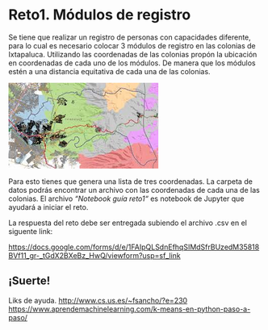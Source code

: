 # Reto1. Módulos de registro 
Se tiene que realizar un registro de personas con capacidades diferente, para lo cual es necesario colocar 3 módulos de registro en las colonias de Ixtapaluca. Utilizando las coordenadas de las colonias propón la ubicación en coordenadas de cada uno de los módulos.  De manera que los módulos estén a una distancia equitativa de cada una de las colonias. 

![](imagenes/mapa.jpg)

Para esto tienes que genera una lista de tres coordenadas.   La carpeta de datos podrás encontrar un archivo con las coordenadas de cada una de las colonias.  El archivo *“Notebook guía reto1“* es notebook de Jupyter que ayudará a iniciar el reto.

La respuesta del reto debe ser entregada subiendo el archivo .csv en el siguente link:

https://docs.google.com/forms/d/e/1FAIpQLSdnEfhqSIMdSfrBUzedM35818BVf11_gr-_tGdX2BXeBz_HwQ/viewform?usp=sf_link


## ¡Suerte!


Liks de ayuda.
http://www.cs.us.es/~fsancho/?e=230
https://www.aprendemachinelearning.com/k-means-en-python-paso-a-paso/

